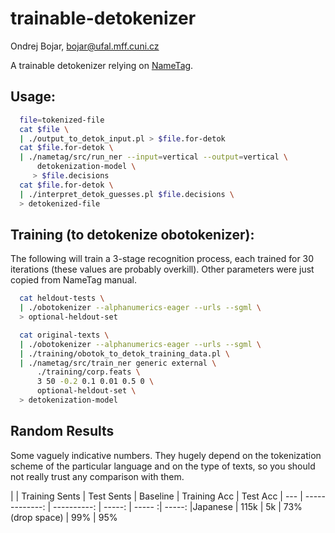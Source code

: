 # trainable-detokenizer
Ondrej Bojar, bojar@ufal.mff.cuni.cz

A trainable detokenizer relying on [NameTag](http://ufal.mff.cuni.cz/nametag).



## Usage:

```bash
  file=tokenized-file
  cat $file \
  | ./output_to_detok_input.pl > $file.for-detok
  cat $file.for-detok \
  | ./nametag/src/run_ner --input=vertical --output=vertical \
      detokenization-model \
     > $file.decisions
  cat $file.for-detok \
  | ./interpret_detok_guesses.pl $file.decisions \
  > detokenized-file
```

## Training (to detokenize obotokenizer):

The following will train a 3-stage recognition process, each trained for 30
iterations (these values are probably overkill). Other parameters were just
copied from NameTag manual.

```bash
  cat heldout-tests \
  | ./obotokenizer --alphanumerics-eager --urls --sgml \
  > optional-heldout-set
```

```bash
  cat original-texts \
  | ./obotokenizer --alphanumerics-eager --urls --sgml \
  | ./training/obotok_to_detok_training_data.pl \
  | ./nametag/src/train_ner generic external \
      ./training/corp.feats \
      3 50 -0.2 0.1 0.01 0.5 0 \
      optional-heldout-set \
  > detokenization-model
```


## Random Results

Some vaguely indicative numbers. They hugely depend on the tokenization scheme
of the particular language and on the type of texts, so you should not really
trust any comparison with them.

|       	| Training Sents	| Test Sents	| Baseline        	| Training Acc	| Test Acc
|  ---  	| -------------:	| ----------:	| -----:          	| -----       	:| -----:
|Japanese	| 115k          	| 5k        	| 73% (drop space)	| 99%         	| 95%
